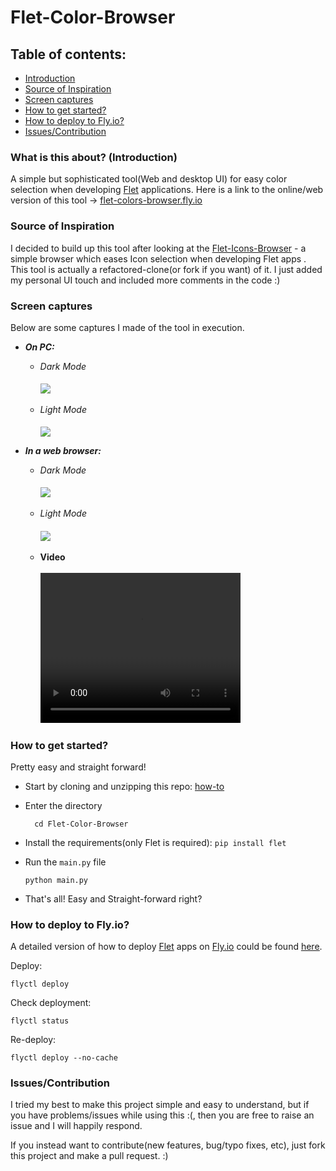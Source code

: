 # Flet-Color-Browser

## Table of contents:
- [Introduction]()
- [Source of Inspiration]()
- [Screen captures]()
- [How to get started?]()
- [How to deploy to Fly.io?]()
- [Issues/Contribution]()



### What is this about? (Introduction)

 A simple but sophisticated tool(Web and desktop UI) for easy color selection when developing [Flet](flet.dev) applications.
Here is a link to the online/web version of this tool -> <u>[flet-colors-browser.fly.io](flet-colors-browser.fly.io)</u>

### Source of Inspiration

I decided to build up this tool after looking at the [Flet-Icons-Browser](https://github.com/flet-dev/examples/tree/main/python/apps/icons-browser) - a simple browser which eases Icon selection when developing Flet apps . 
This tool is actually a refactored-clone(or fork if you want) of it. 
I just added my personal UI touch and included more comments in the code :) 

### Screen captures
Below are some captures I made of the tool in execution.

- _**On PC:**_
  - _Dark Mode_
        <br><br>
      <image src= "assets/captures/pc_dark.png" align="center">
        <br><br>
  - _Light Mode_
        <br><br>
      <image src= "assets/captures/pc_dark.png" align="center">
        

- _**In a web browser:**_
  - _Dark Mode_
        <br><br>
      <image src= "assets/captures/web_dark.png" align="center">
        <br><br>
  - _Light Mode_
        <br><br>
      <image src= "assets/captures/web_light.png" align="center">
        <br><br>
  - **Video**
        <br><br>
      <video width="320" height="240" autoplay> <source src="assets/captures/web_light.mp4" type="video/mp4">Your browser does not support the video tag.</video>

### How to get started?

Pretty easy and straight forward!

- Start by cloning and unzipping this repo: [how-to](https://docs.github.com/en/repositories/creating-and-managing-repositories/cloning-a-repository)
- Enter the directory

        cd Flet-Color-Browser
- Install the requirements(only Flet is required):
    `pip install flet`
- Run the `main.py` file

      python main.py
- That's all! Easy and Straight-forward right?


### How to deploy to Fly.io?

A detailed version of how to deploy [Flet](https://flet.dev/) apps on [Fly.io](https://fly.io/) could be found <u>[here](https://flet.dev/docs/guides/python/deploying-web-app/fly-io)</u>.

Deploy:

    flyctl deploy

Check deployment:

    flyctl status

Re-deploy:

    flyctl deploy --no-cache


### Issues/Contribution
I tried my best to make this project simple and easy to understand, but if you have problems/issues while using this :(, 
then you are free to raise an issue and I will happily respond.

If you instead want to contribute(new features, bug/typo fixes, etc), just fork this project and make a pull request. :)